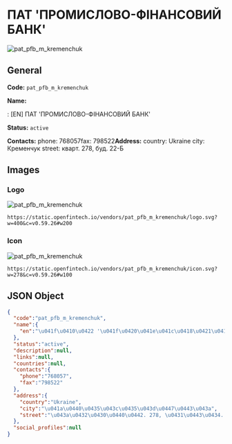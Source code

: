 
# ПАТ 'ПРОМИСЛОВО-ФІНАНСОВИЙ БАНК' 
![pat_pfb_m_kremenchuk](https://static.openfintech.io/vendors/pat_pfb_m_kremenchuk/logo.svg?w=400&c=v0.59.26#w200)  

## General 
 
**Code:** `pat_pfb_m_kremenchuk` 
 
**Name:** 
 
:	[EN] ПАТ 'ПРОМИСЛОВО-ФІНАНСОВИЙ БАНК' 
 
**Status:** `active` 
 
**Contacts:** 
phone: 768057fax: 798522**Address:** 
country: Ukraine 
city: Кременчук 
street: кварт. 278, буд. 22-Б 

## Images 

### Logo 
 
![pat_pfb_m_kremenchuk](https://static.openfintech.io/vendors/pat_pfb_m_kremenchuk/logo.svg?w=400&c=v0.59.26#w200)  

```
https://static.openfintech.io/vendors/pat_pfb_m_kremenchuk/logo.svg?w=400&c=v0.59.26#w200
```  

### Icon 
 
![pat_pfb_m_kremenchuk](https://static.openfintech.io/vendors/pat_pfb_m_kremenchuk/icon.svg?w=278&c=v0.59.26#w100)  

```
https://static.openfintech.io/vendors/pat_pfb_m_kremenchuk/icon.svg?w=278&c=v0.59.26#w100
```  

## JSON Object 

```json
{
  "code":"pat_pfb_m_kremenchuk",
  "name":{
    "en":"\u041f\u0410\u0422 '\u041f\u0420\u041e\u041c\u0418\u0421\u041b\u041e\u0412\u041e-\u0424\u0406\u041d\u0410\u041d\u0421\u041e\u0412\u0418\u0419 \u0411\u0410\u041d\u041a'"
  },
  "status":"active",
  "description":null,
  "links":null,
  "countries":null,
  "contacts":{
    "phone":"768057",
    "fax":"798522"
  },
  "address":{
    "country":"Ukraine",
    "city":"\u041a\u0440\u0435\u043c\u0435\u043d\u0447\u0443\u043a",
    "street":"\u043a\u0432\u0430\u0440\u0442. 278, \u0431\u0443\u0434. 22-\u0411"
  },
  "social_profiles":null
}
```  
